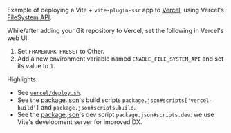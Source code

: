 Example of deploying a Vite + `vite-plugin-ssr` app to [Vercel](https://vercel.com/), using Vercel's [FileSystem API](https://vercel.com/docs/file-system-api/v1).

While/after adding your Git repository to Vercel, set the following in Vercel's web UI:
 1.  Set `FRAMEWORK PRESET` to Other.
 1. Add a new environment variable named `ENABLE_FILE_SYSTEM_API` and set its value to `1`.

Highlights:

 - See [`vercel/deploy.sh`](vercel/deploy.sh).
 - See the [package.json](package.json)'s build scripts `package.json#scripts['vercel-build']` and `package.json#scripts.build`.
 - See the [package.json](package.json)'s dev script `package.json#scripts.dev`: we use Vite's development server for improved DX.
